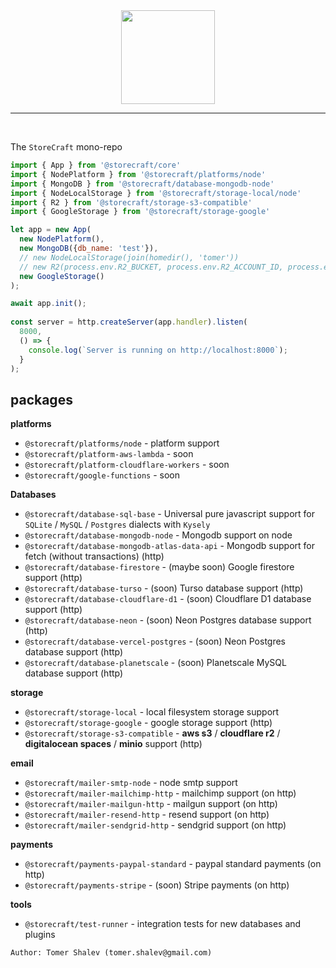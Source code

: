 <div style="text-align:center">
  <img src='https://storecraft.app/storecraft-color.svg' 
       height='150px' />
</div><hr/><br/>

The `StoreCraft` mono-repo

```js
import { App } from '@storecraft/core'
import { NodePlatform } from '@storecraft/platforms/node'
import { MongoDB } from '@storecraft/database-mongodb-node'
import { NodeLocalStorage } from '@storecraft/storage-local/node'
import { R2 } from '@storecraft/storage-s3-compatible'
import { GoogleStorage } from '@storecraft/storage-google'

let app = new App(
  new NodePlatform(),
  new MongoDB({db_name: 'test'}),
  // new NodeLocalStorage(join(homedir(), 'tomer'))
  // new R2(process.env.R2_BUCKET, process.env.R2_ACCOUNT_ID, process.env.R2_ACCESS_KEY_ID, process.env.R2_SECRET_ACCESS_KEY )
  new GoogleStorage()
);

await app.init();
 
const server = http.createServer(app.handler).listen(
  8000,
  () => {
    console.log(`Server is running on http://localhost:8000`);
  }
);

```

## packages
**platforms**
- `@storecraft/platforms/node` - platform support 
- `@storecraft/platform-aws-lambda` - soon
- `@storecraft/platform-cloudflare-workers` - soon
- `@storecraft/google-functions` - soon

**Databases**
- `@storecraft/database-sql-base` - Universal pure javascript support for `SQLite` / `MySQL` / `Postgres` dialects with `Kysely`
- `@storecraft/database-mongodb-node` - Mongodb support on node
- `@storecraft/database-mongodb-atlas-data-api` - Mongodb support for fetch (without transactions) (http)
- `@storecraft/database-firestore` - (maybe soon) Google firestore support (http)
- `@storecraft/database-turso` - (soon) Turso database support (http)
- `@storecraft/database-cloudflare-d1` - (soon) Cloudflare D1 database support (http)
- `@storecraft/database-neon` - (soon) Neon Postgres database support (http)
- `@storecraft/database-vercel-postgres` - (soon) Neon Postgres database support (http)
- `@storecraft/database-planetscale` - (soon) Planetscale MySQL database support (http)

**storage**
- `@storecraft/storage-local` - local filesystem storage support 
- `@storecraft/storage-google` - google storage support (http)
- `@storecraft/storage-s3-compatible` - **aws s3** / **cloudflare r2** / **digitalocean spaces** / **minio** support (http)

**email**
- `@storecraft/mailer-smtp-node` - node smtp support
- `@storecraft/mailer-mailchimp-http` - mailchimp support (on http)
- `@storecraft/mailer-mailgun-http` - mailgun support (on http)
- `@storecraft/mailer-resend-http` - resend support (on http)
- `@storecraft/mailer-sendgrid-http` - sendgrid support (on http)

**payments**
- `@storecraft/payments-paypal-standard` - paypal standard payments (on http)
- `@storecraft/payments-stripe` - (soon) Stripe payments (on http)

**tools**
- `@storecraft/test-runner` - integration tests for new databases and plugins

```text
Author: Tomer Shalev (tomer.shalev@gmail.com)
```
